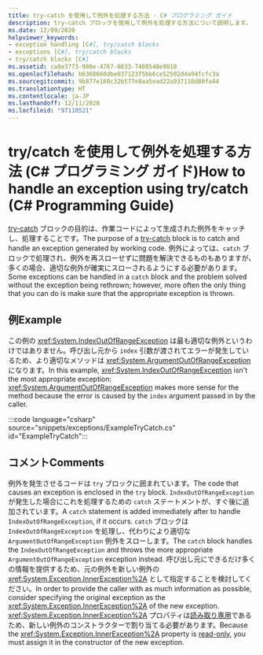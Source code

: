 ```yaml
---
title: try-catch を使用して例外を処理する方法 - C# プログラミング ガイド
description: try-catch ブロックを使用して例外を処理する方法について説明します。 コード例を参照し、使用可能なその他のリソースを確認します。
ms.date: 12/09/2020
helpviewer_keywords:
- exception handling [C#], try/catch blocks
- exceptions [C#], try/catch blocks
- try/catch blocks [C#]
ms.assetid: ca8e3773-980e-4767-8633-7408540e9818
ms.openlocfilehash: b6368660dbe037123f5bb6ce52502d4a94fcfc3a
ms.sourcegitcommit: 9b877e160c326577e8aa5ead22a937110d80fa44
ms.translationtype: HT
ms.contentlocale: ja-JP
ms.lasthandoff: 12/11/2020
ms.locfileid: "97110521"
---
```

# <a name="how-to-handle-an-exception-using-trycatch-c-programming-guide"></a><span data-ttu-id="411d6-104">try/catch を使用して例外を処理する方法 (C# プログラミング ガイド)</span><span class="sxs-lookup"><span data-stu-id="411d6-104">How to handle an exception using try/catch (C# Programming Guide)</span></span>

<span data-ttu-id="411d6-105">[try-catch](../../language-reference/keywords/try-catch.md) ブロックの目的は、作業コードによって生成された例外をキャッチし、処理することです。</span><span class="sxs-lookup"><span data-stu-id="411d6-105">The purpose of a [try-catch](../../language-reference/keywords/try-catch.md) block is to catch and handle an exception generated by working code.</span></span> <span data-ttu-id="411d6-106">例外によっては、`catch` ブロックで処理され、例外を再スローせずに問題を解決できるものもありますが、多くの場合、適切な例外が確実にスローされるようにする必要があります。</span><span class="sxs-lookup"><span data-stu-id="411d6-106">Some exceptions can be handled in a `catch` block and the problem solved without the exception being rethrown; however, more often the only thing that you can do is make sure that the appropriate exception is thrown.</span></span>

## <a name="example"></a><span data-ttu-id="411d6-107">例</span><span class="sxs-lookup"><span data-stu-id="411d6-107">Example</span></span>

<span data-ttu-id="411d6-108">この例の <xref:System.IndexOutOfRangeException> は最も適切な例外というわけではありません。呼び出し元から `index` 引数が渡されてエラーが発生しているため、より適切なメソッドは <xref:System.ArgumentOutOfRangeException> になります。</span><span class="sxs-lookup"><span data-stu-id="411d6-108">In this example, <xref:System.IndexOutOfRangeException> isn't the most appropriate exception: <xref:System.ArgumentOutOfRangeException> makes more sense for the method because the error is caused by the `index` argument passed in by the caller.</span></span>

:::code language="csharp" source="snippets/exceptions/ExampleTryCatch.cs" id="ExampleTryCatch":::

## <a name="comments"></a><span data-ttu-id="411d6-109">コメント</span><span class="sxs-lookup"><span data-stu-id="411d6-109">Comments</span></span>

<span data-ttu-id="411d6-110">例外を発生させるコードは `try` ブロックに囲まれています。</span><span class="sxs-lookup"><span data-stu-id="411d6-110">The code that causes an exception is enclosed in the `try` block.</span></span> <span data-ttu-id="411d6-111">`IndexOutOfRangeException` が発生した場合にこれを処理するための `catch` ステートメントが、すぐ後に追加されています。</span><span class="sxs-lookup"><span data-stu-id="411d6-111">A `catch` statement is added immediately after to handle `IndexOutOfRangeException`, if it occurs.</span></span> <span data-ttu-id="411d6-112">`catch` ブロックは `IndexOutOfRangeException` を処理し、代わりにより適切な `ArgumentOutOfRangeException` 例外をスローします。</span><span class="sxs-lookup"><span data-stu-id="411d6-112">The `catch` block handles the `IndexOutOfRangeException` and throws the more appropriate `ArgumentOutOfRangeException` exception instead.</span></span> <span data-ttu-id="411d6-113">呼び出し元にできるだけ多くの情報を提供するため、元の例外を新しい例外の <xref:System.Exception.InnerException%2A> として指定することを検討してください。</span><span class="sxs-lookup"><span data-stu-id="411d6-113">In order to provide the caller with as much information as possible, consider specifying the original exception as the <xref:System.Exception.InnerException%2A> of the new exception.</span></span> <span data-ttu-id="411d6-114"><xref:System.Exception.InnerException%2A> プロパティは[読み取り専用](../../properties.md#read-only)であるため、新しい例外のコンストラクターで割り当てる必要があります。</span><span class="sxs-lookup"><span data-stu-id="411d6-114">Because the <xref:System.Exception.InnerException%2A> property is [read-only](../../properties.md#read-only), you must assign it in the constructor of the new exception.</span></span>

